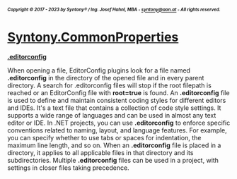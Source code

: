 ##### <sub><sub>Copyright &copy; 2017 - 2023 by Syntony&reg; / Ing. Josef Hahnl, MBA - syntony@aon.at - All rights reserved.</sub></sub>
# [Syntony.CommonProperties](..\README.md)

<a name="editorconfig"/>[**.editorconfig**](https://editorconfig.org/)

When opening a file, EditorConfig plugins look for a file named **.editorconfig** in the directory of the opened file and in every parent directory.
A search for .editorconfig files will stop if the root filepath is reached or an EditorConfig file with **root=true** is found.
An **.editorconfig** file is used to define and maintain consistent coding styles for different editors and IDEs. 
It's a text file that contains a collection of code style settings. It supports a wide range of languages and can be used in almost any text editor or IDE. 
In .NET projects, you can use **.editorconfig** to enforce specific conventions related to naming, layout, and language features. 
For example, you can specify whether to use tabs or spaces for indentation, the maximum line length, and so on. When an **.editorconfig** file is placed in a directory, it applies to all applicable files in that directory and its subdirectories. Multiple **.editorconfig** files can be used in a project, with settings in closer files taking precedence.
